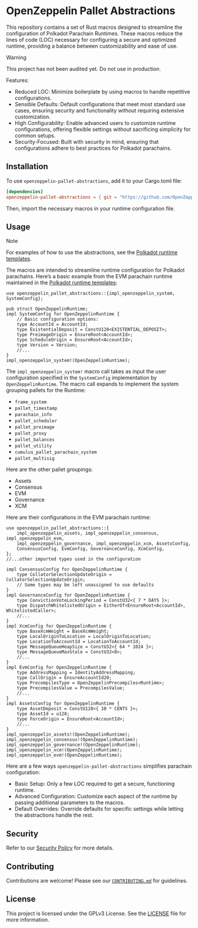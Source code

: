 # OpenZeppelin Pallet Abstractions

This repository contains a set of Rust macros designed to streamline the configuration of Polkadot Parachain Runtimes. These macros reduce the lines of code (LOC) necessary for configuring a secure and optimized runtime, providing a balance between customizability and ease of use.

> [!WARNING]
> This project has not been audited yet.
> Do not use in production.

Features:

- Reduced LOC: Minimize boilerplate by using macros to handle repetitive configurations.
- Sensible Defaults: Default configurations that meet most standard use cases, ensuring security and functionality without requiring extensive customization.
- High Configurability: Enable advanced users to customize runtime configurations, offering flexible settings without sacrificing simplicity for common setups.
- Security-Focused: Built with security in mind, ensuring that configurations adhere to best practices for Polkadot parachains.

## Installation

To use `openzeppelin-pallet-abstractions`, add it to your Cargo.toml file:

```toml
[dependencies]
openzeppelin-pallet-abstractions = { git = "https://github.com/OpenZeppelin/openzeppelin-pallet-abstractions", tag = "v0.1.0" }
```

Then, import the necessary macros in your runtime configuration file.

## Usage

> [!NOTE]
> For examples of how to use the abstractions, see the [Polkadot runtime templates](https://github.com/OpenZeppelin/polkadot-runtime-templates).

The macros are intended to streamline runtime configuration for Polkadot parachains. Here’s a basic example from the EVM parachain runtime maintained in the [Polkadot runtime templates](https://github.com/OpenZeppelin/polkadot-runtime-templates):

```rust, ignore
use openzeppelin_pallet_abstractions::{impl_openzeppelin_system, SystemConfig};

pub struct OpenZeppelinRuntime;
impl SystemConfig for OpenZeppelinRuntime {
    // Basic configuration options:
    type AccountId = AccountId;
    type ExistentialDeposit = ConstU128<EXISTENTIAL_DEPOSIT>;
    type PreimageOrigin = EnsureRoot<AccountId>;
    type ScheduleOrigin = EnsureRoot<AccountId>;
    type Version = Version;
    //...
}
impl_openzeppelin_system!(OpenZeppelinRuntime);
```

The `impl_openzeppelin_system!` macro call takes as input the user configuration specified in the `SystemConfig` implementation by `OpenZeppelinRuntime`. The macro call expands to implement the system grouping pallets for the Runtime:

- `frame_system`
- `pallet_timestamp`
- `parachain_info`
- `pallet_scheduler`
- `pallet_preimage`
- `pallet_proxy`
- `pallet_balances`
- `pallet_utility`
- `cumulus_pallet_parachain_system`
- `pallet_multisig`

Here are the other pallet groupings:

- Assets
- Consensus
- EVM
- Governance
- XCM

Here are their configurations in the EVM parachain runtime:

```rust, ignore
use openzeppelin_pallet_abstractions::{
    impl_openzeppelin_assets, impl_openzeppelin_consensus, impl_openzeppelin_evm,
    impl_openzeppelin_governance, impl_openzeppelin_xcm, AssetsConfig,
    ConsensusConfig, EvmConfig, GovernanceConfig, XcmConfig,
};
//...other imported types used in the configuration

impl ConsensusConfig for OpenZeppelinRuntime {
    type CollatorSelectionUpdateOrigin = CollatorSelectionUpdateOrigin;
    // Some types may be left unassigned to use defaults
}
impl GovernanceConfig for OpenZeppelinRuntime {
    type ConvictionVoteLockingPeriod = ConstU32<{ 7 * DAYS }>;
    type DispatchWhitelistedOrigin = EitherOf<EnsureRoot<AccountId>, WhitelistedCaller>;
    //...
}
impl XcmConfig for OpenZeppelinRuntime {
    type BaseXcmWeight = BaseXcmWeight;
    type LocalOriginToLocation = LocalOriginToLocation;
    type LocationToAccountId = LocationToAccountId;
    type MessageQueueHeapSize = ConstU32<{ 64 * 1024 }>;
    type MessageQueueMaxStale = ConstU32<8>;
    //...
}
impl EvmConfig for OpenZeppelinRuntime {
    type AddressMapping = IdentityAddressMapping;
    type CallOrigin = EnsureAccountId20;
    type PrecompilesType = OpenZeppelinPrecompiles<Runtime>;
    type PrecompilesValue = PrecompilesValue;
    //...
}
impl AssetsConfig for OpenZeppelinRuntime {
    type AssetDeposit = ConstU128<{ 10 * CENTS }>;
    type AssetId = u128;
    type ForceOrigin = EnsureRoot<AccountId>;
    //...
}
impl_openzeppelin_assets!(OpenZeppelinRuntime);
impl_openzeppelin_consensus!(OpenZeppelinRuntime);
impl_openzeppelin_governance!(OpenZeppelinRuntime);
impl_openzeppelin_xcm!(OpenZeppelinRuntime);
impl_openzeppelin_evm!(OpenZeppelinRuntime);
```

Here are a few ways `openzeppelin-pallet-abstractions` simplifies parachain configuration:

- Basic Setup: Only a few LOC required to get a secure, functioning runtime.
- Advanced Configuration: Customize each aspect of the runtime by passing additional parameters to the macros.
- Default Overrides: Override defaults for specific settings while letting the abstractions handle the rest.

## Security

Refer to our [Security Policy](./SECURITY.MD) for more details.

## Contributing

Contributions are welcome! Please see our [`CONTRIBUTING.md`](./CONTRIBUTING.MD) for guidelines.

## License

This project is licensed under the GPLv3 License. See the [LICENSE](./LICENSE) file for more information.
